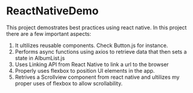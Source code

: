 # ReactNativeDemo

This project demostrates best practices using react native. In this project there are a few important aspects:
1. It ultilizes reusable components. Check Button.js for instance.
2. Performs async functions using axios to retrieve data that then sets a state in AlbumList.js
3. Uses Linking API from React Native to link a url to the browser
4. Properly uses flexbox to position UI elements in the app.
5. Retrives a Scrollview component from react native and ultilizes my proper uses of flexbox to allow scrollability. 
